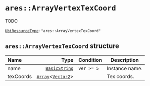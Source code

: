 # `ares::ArrayVertexTexCoord`

TODO

[`UbiResourceType`](./index.md#ubiresourcetype-string): `"ares::ArrayVertexTexCoord"`

## `ares::ArrayVertexTexCoord` structure

| Name | Type | Condition | Description |
| :-- | --: | :-- | --- |
| name | [`BasicString`](../base.md#basicstring-structure) | `ver >= 5` | Instance name. |
| texCoords | [`Array`](../base.md#arrayt-structure)<[`Vector2`](../base.md#vector2-structure)> |  | Tex coords. |
